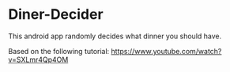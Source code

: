 # Diner-Decider

This android app randomly decides what dinner you should have.

Based on the following tutorial: https://www.youtube.com/watch?v=SXLmr4Qp4OM
